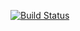 [![Build Status](https://dev.azure.com/irvinperez/FirstProject/_apis/build/status/Irvper77.Test-API?branchName=master)](https://dev.azure.com/irvinperez/FirstProject/_build/latest?definitionId=2&branchName=master)